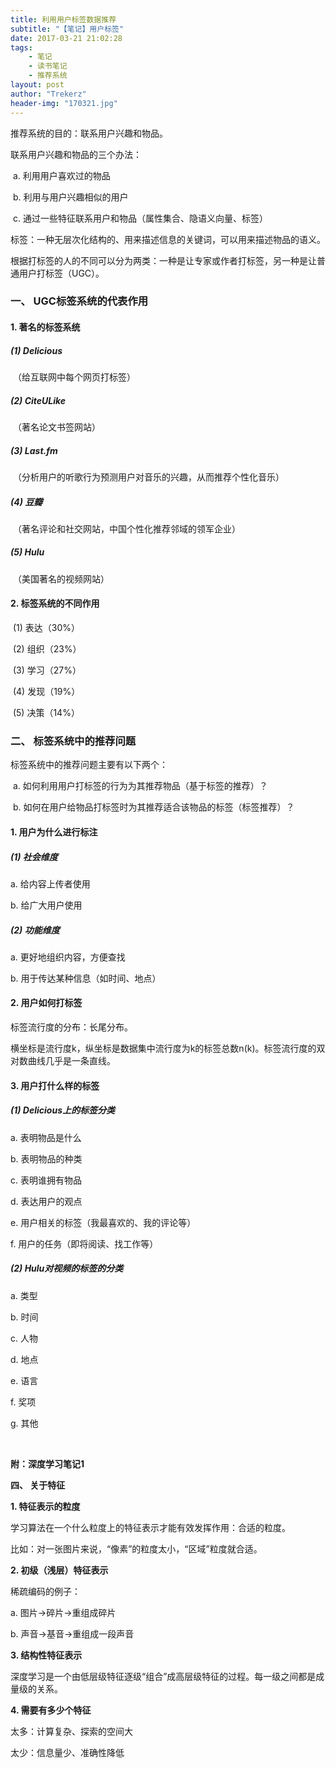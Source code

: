```yaml
---
title: 利用用户标签数据推荐
subtitle: "【笔记】用户标签"
date: 2017-03-21 21:02:28
tags: 
	- 笔记
	- 读书笔记
	- 推荐系统
layout: post
author: "Trekerz"
header-img: "170321.jpg"
---
```




推荐系统的目的：联系用户兴趣和物品。

联系用户兴趣和物品的三个办法：

​	a.    利用用户喜欢过的物品

​	b.    利用与用户兴趣相似的用户

​	c.    通过一些特征联系用户和物品（属性集合、隐语义向量、标签）

标签：一种无层次化结构的、用来描述信息的关键词，可以用来描述物品的语义。

根据打标签的人的不同可以分为两类：一种是让专家或作者打标签，另一种是让普通用户打标签（UGC）。

### **一、  UGC标签系统的代表作用**

#### **1.    著名的标签系统**

##### **(1)  Delicious**

​        （给互联网中每个网页打标签）

##### **(2)  CiteULike**

​        （著名论文书签网站）

##### **(3)  Last.fm**

​        （分析用户的听歌行为预测用户对音乐的兴趣，从而推荐个性化音乐）

##### **(4)  豆瓣**

​        （著名评论和社交网站，中国个性化推荐邻域的领军企业）

##### **(5)  Hulu**

​        （美国著名的视频网站）

#### **2.    标签系统的不同作用**

​	(1)  表达（30%）

​	(2)  组织（23%）

​	(3)  学习（27%）

​	(4)  发现（19%）

​	(5)  决策（14%）

### **二、  标签系统中的推荐问题**

标签系统中的推荐问题主要有以下两个：

​	a.    如何利用用户打标签的行为为其推荐物品（基于标签的推荐）？

​	b.    如何在用户给物品打标签时为其推荐适合该物品的标签（标签推荐）？

#### **1.    用户为什么进行标注**

##### **(1)  社会维度**

a.    给内容上传者使用

b.    给广大用户使用

##### **(2)  功能维度**

a.    更好地组织内容，方便查找

b.    用于传达某种信息（如时间、地点）

#### **2.    用户如何打标签**

标签流行度的分布：长尾分布。

横坐标是流行度k，纵坐标是数据集中流行度为k的标签总数n(k)。标签流行度的双对数曲线几乎是一条直线。

#### **3.    用户打什么样的标签**

##### **(1)  Delicious上的标签分类**

a.    表明物品是什么

b.    表明物品的种类

c.    表明谁拥有物品

d.    表达用户的观点

e.    用户相关的标签（我最喜欢的、我的评论等）

f.     用户的任务（即将阅读、找工作等）

##### **(2)  Hulu对视频的标签的分类**

a.    类型

b.    时间

c.    人物

d.    地点

e.    语言

f.     奖项

g.    其他

<br/>

**附：深度学习笔记1**

**四、  关于特征**

**1.    特征表示的粒度**

学习算法在一个什么粒度上的特征表示才能有效发挥作用：合适的粒度。

比如：对一张图片来说，“像素”的粒度太小，“区域”粒度就合适。

**2.    初级（浅层）特征表示**

稀疏编码的例子：

a.    图片->碎片->重组成碎片

b.    声音->基音->重组成一段声音

**3.    结构性特征表示**

深度学习是一个由低层级特征逐级“组合”成高层级特征的过程。每一级之间都是成量级的关系。

**4.    需要有多少个特征**

太多：计算复杂、探索的空间大

太少：信息量少、准确性降低

<br/>

<br/>